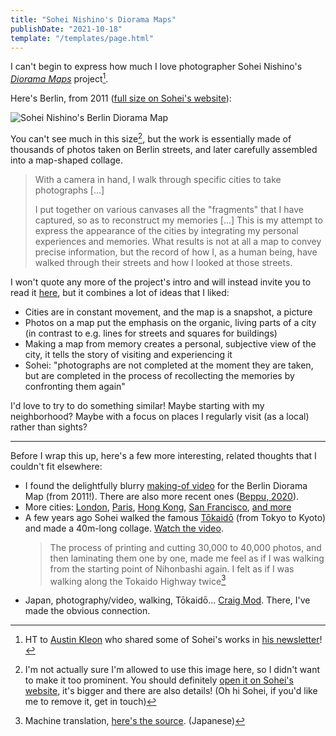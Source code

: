 ```yaml
---
title: "Sohei Nishino's Diorama Maps"
publishDate: "2021-10-18"
template: "/templates/page.html"
---
```


I can't begin to express how much I love photographer Sohei Nishino's [_Diorama Maps_](http://soheinishino.net/dioramamap) project[^1].

Here's Berlin, from 2011 ([full size on Sohei's website](http://soheinishino.net/dioramamap-berlin)):

![Sohei Nishino's Berlin Diorama Map](https://images.squarespace-cdn.com/content/v1/57e883cd3e00be6f7cefd97e/1477214763158-85AAEU5PZQVF7LTNGC01/image-asset.jpeg?format=800w)

You can't see much in this size[^2], but the work is essentially made of thousands of photos taken on Berlin streets, and later carefully assembled into a map-shaped collage.

> With a camera in hand, I walk through specific cities to take photographs [...]
>
> I put together on various canvases all the "fragments" that I have captured, so as to reconstruct my memories [...] This is my attempt to express the appearance of the cities by integrating my personal experiences and memories. What results is not at all a map to convey precise information, but the record of how I, as a human being, have walked through their streets and how I looked at those streets.

I won't quote any more of the project's intro and will instead invite you to read it [here](http://soheinishino.net/dioramamap), but it combines a lot of ideas that I liked:

- Cities are in constant movement, and the map is a snapshot, a picture
- Photos on a map put the emphasis on the organic, living parts of a city (in contrast to e.g. lines for streets and squares for buildings)
- Making a map from memory creates a personal, subjective view of the city, it tells the story of visiting and experiencing it
- Sohei: "photographs are not completed at the moment they are taken, but are completed in the process of recollecting the memories by confronting them again"

I'd love to try to do something similar! Maybe starting with my neighborhood? Maybe with a focus on places I regularly visit (as a local) rather than sights?

---

Before I wrap this up, here's a few more interesting, related thoughts that I couldn't fit elsewhere:

- I found the delightfully blurry [making-of video](https://vimeo.com/185288669) for the Berlin Diorama Map (from 2011!). There are also more recent ones ([Beppu, 2020](https://vimeo.com/473654076)).
- More cities: [London](http://soheinishino.net/dioramamap-london), [Paris](http://soheinishino.net/dioramamap-paris), [Hong Kong](http://soheinishino.net/dioramamap-hongkong), [San Francisco](http://soheinishino.net/dioramamap-sanfrancisco), [and more](http://soheinishino.net/dioramamap)
- A few years ago Sohei walked the famous [Tōkaidō](<https://en.wikipedia.org/wiki/T%C5%8Dkaid%C5%8D_(road)>) (from Tokyo to Kyoto) and made a 40m-long collage. [Watch the video](https://vimeo.com/401580895).
  > The process of printing and cutting 30,000 to 40,000 photos, and then laminating them one by one, made me feel as if I was walking from the starting point of Nihonbashi again. I felt as if I was walking along the Tokaido Highway twice[^3]
- Japan, photography/video, walking, Tōkaidō... [Craig Mod](https://craigmod.com/essays/walk_japan/). There, I've made the obvious connection.

[^1]: HT to [Austin Kleon](https://austinkleon.com/) who shared some of Sohei's works in [his newsletter](https://austinkleon.substack.com/)!
[^2]: I'm not actually sure I'm allowed to use this image here, so I didn't want to make it too prominent. You should definitely [open it on Sohei's website](http://soheinishino.net/dioramamap-berlin), it's bigger and there are also details! (Oh hi Sohei, if you'd like me to remove it, get in touch)
[^3]: Machine translation, [here's the source](http://soheinishino.net/journal/2018/8/17/tokaido). (Japanese)

